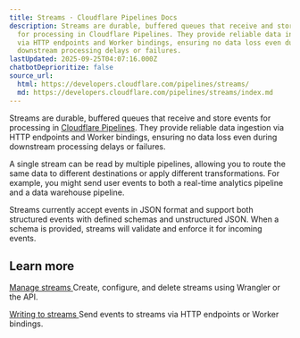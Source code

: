 ```yaml
---
title: Streams · Cloudflare Pipelines Docs
description: Streams are durable, buffered queues that receive and store events
  for processing in Cloudflare Pipelines. They provide reliable data ingestion
  via HTTP endpoints and Worker bindings, ensuring no data loss even during
  downstream processing delays or failures.
lastUpdated: 2025-09-25T04:07:16.000Z
chatbotDeprioritize: false
source_url:
  html: https://developers.cloudflare.com/pipelines/streams/
  md: https://developers.cloudflare.com/pipelines/streams/index.md
---
```


Streams are durable, buffered queues that receive and store events for processing in [Cloudflare Pipelines](https://developers.cloudflare.com/pipelines/). They provide reliable data ingestion via HTTP endpoints and Worker bindings, ensuring no data loss even during downstream processing delays or failures.

A single stream can be read by multiple pipelines, allowing you to route the same data to different destinations or apply different transformations. For example, you might send user events to both a real-time analytics pipeline and a data warehouse pipeline.

Streams currently accept events in JSON format and support both structured events with defined schemas and unstructured JSON. When a schema is provided, streams will validate and enforce it for incoming events.

## Learn more

[Manage streams ](https://developers.cloudflare.com/pipelines/streams/manage-streams/)Create, configure, and delete streams using Wrangler or the API.

[Writing to streams ](https://developers.cloudflare.com/pipelines/streams/writing-to-streams/)Send events to streams via HTTP endpoints or Worker bindings.
